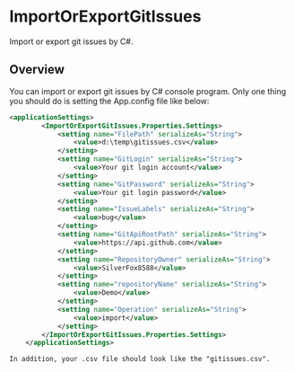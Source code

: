 # ImportOrExportGitIssues
Import or export git issues by C#.

## Overview

You can import or export git issues by C# console program. Only one thing you should do is setting the App.config file like below:

```xml
<applicationSettings>
        <ImportOrExportGitIssues.Properties.Settings>
            <setting name="FilePath" serializeAs="String">
                <value>d:\temp\gitissues.csv</value>
            </setting>
            <setting name="GitLogin" serializeAs="String">
                <value>Your git login account</value>
            </setting>
            <setting name="GitPassword" serializeAs="String">
                <value>Your git login password</value>
            </setting>
            <setting name="IssueLabels" serializeAs="String">
                <value>bug</value>
            </setting>
            <setting name="GitApiRootPath" serializeAs="String">
                <value>https://api.github.com</value>
            </setting>
            <setting name="RepositoryOwner" serializeAs="String">
                <value>SilverFox8588</value>
            </setting>
            <setting name="repositoryName" serializeAs="String">
                <value>Demo</value>
            </setting>
            <setting name="Operation" serializeAs="String">
                <value>import</value>
            </setting>
        </ImportOrExportGitIssues.Properties.Settings>
    </applicationSettings>
```
    
    In addition, your .csv file should look like the "gitissues.csv".
